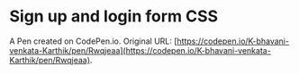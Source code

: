 # Sign up and login form CSS

A Pen created on CodePen.io. Original URL: [https://codepen.io/K-bhavani-venkata-Karthik/pen/Rwqjeaa](https://codepen.io/K-bhavani-venkata-Karthik/pen/Rwqjeaa).
